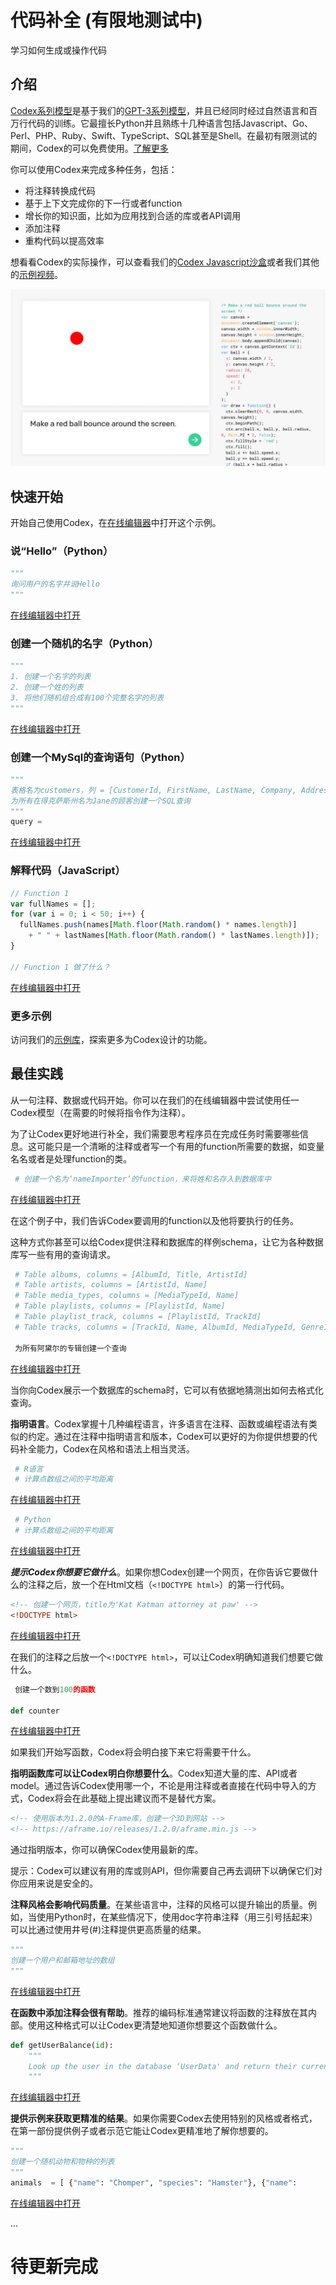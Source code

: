 # **代码补全** (有限地测试中)
学习如何生成或操作代码

## **介绍**
[Codex系列模型](https://platform.openai.com/docs/models/codex)是基于我们的[GPT-3系列模型](https://platform.openai.com/docs/models/base-series)，并且已经同时经过自然语言和百万行代码的训练。它最擅长Python并且熟练十几种语言包括Javascript、Go、Perl、PHP、Ruby、Swift、TypeScript、SQL甚至是Shell。在最初有限测试的期间，Codex的可以免费使用。[了解更多](https://platform.openai.com/docs/models/codex)

你可以使用Codex来完成多种任务，包括：
- 将注释转换成代码
- 基于上下文完成你的下一行或者function
- 增长你的知识面，比如为应用找到合适的库或者API调用
- 添加注释
- 重构代码以提高效率

想看看Codex的实际操作，可以查看我们的[Codex Javascript沙盒](https://platform.openai.com/codex-javascript-sandbox)或者我们其他的[示例视频](https://www.youtube.com/playlist?list=PLOXw6I10VTv_FhQbbvYh1FvbiaPf43Ve2)。

![](./image/sandbox-screenshot.png)

## **快速开始**

开始自己使用Codex，在[在线编辑器](https://platform.openai.com/playground)中打开这个示例。

### **说“Hello”（Python）**
```Python
"""
询问用户的名字并说Hello
"""
```
[在线编辑器中打开](https://platform.openai.com/playground?model=code-davinci-002&prompt=%22%22%22%0AAsk%20the%20user%20for%20their%20name%20and%20say%20%22Hello%22%0A%22%22%22)

### **创建一个随机的名字（Python）**
```Python
"""
1. 创建一个名字的列表
2. 创建一个姓的列表
3. 将他们随机组合成有100个完整名字的列表
"""
```
[在线编辑器中打开](https://platform.openai.com/playground?model=code-davinci-002&prompt=%22%22%22%0A1.%20Create%20a%20list%20of%20first%20names%0A2.%20Create%20a%20list%20of%20last%20names%0A3.%20Combine%20them%20randomly%20into%20a%20list%20of%20100%20full%20names%0A%22%22%22)

### **创建一个MySql的查询语句（Python）**
```Python
"""
表格名为customers，列 = [CustomerId, FirstName, LastName, Company, Address, City, State, Country, PostalCode, Phone, Fax, Email, SupportRepId]
为所有在得克萨斯州名为Jane的顾客创建一个SQL查询
"""
query = 
```
[在线编辑器中打开](https://platform.openai.com/playground?model=code-davinci-002&prompt=%22%22%22%0ATable%20customers%2C%20columns%20%3D%20%5BCustomerId%2C%20FirstName%2C%20LastName%2C%20Company%2C%20Address%2C%20City%2C%20State%2C%20Country%2C%20PostalCode%2C%20Phone%2C%20Fax%2C%20Email%2C%20SupportRepId%5D%0ACreate%20a%20MySQL%20query%20for%20all%20customers%20in%20Texas%20named%20Jane%0A%22%22%22%0Aquery%20%3D)

### **解释代码（JavaScript）**
```javascript
// Function 1
var fullNames = [];
for (var i = 0; i < 50; i++) {
  fullNames.push(names[Math.floor(Math.random() * names.length)]
    + " " + lastNames[Math.floor(Math.random() * lastNames.length)]);
}

// Function 1 做了什么？
```
[在线编辑器中打开](https://platform.openai.com/playground?model=code-davinci-002&prompt=%2F%2F%20Function%201%0Avar%20fullNames%20%3D%20%5B%5D%3B%0Afor%20%28var%20i%20%3D%200%3B%20i%20%3C%2050%3B%20i%2B%2B%29%20%7B%0A%20%20fullNames.push%28names%5BMath.floor%28Math.random%28%29%20%2A%20names.length%29%5D%0A%20%20%20%20%2B%20%22%20%22%20%2B%20lastNames%5BMath.floor%28Math.random%28%29%20%2A%20lastNames.length%29%5D%29%3B%0A%7D%0A%0A%2F%2F%20What%20does%20Function%201%20do%3F)

### **更多示例**
访问我们的[示例库](https://platform.openai.com/examples?category=code)，探索更多为Codex设计的功能。

## **最佳实践**
从一句注释、数据或代码开始。你可以在我们的在线编辑器中尝试使用任一Codex模型（在需要的时候将指令作为注释）。

为了让Codex更好地进行补全，我们需要思考程序员在完成任务时需要哪些信息。这可能只是一个清晰的注释或者写一个有用的function所需要的数据，如变量名名或者是处理function的类。

```python
 # 创建一个名为‘nameImporter’的function，来将姓和名存入到数据库中
```
[在线编辑器中打开](https://platform.openai.com/playground?model=code-davinci-002&prompt=%23%20Create%20a%20function%20called%20%27nameImporter%27%20to%20add%20a%20first%20and%20last%20name%20to%20the%20database)

在这个例子中，我们告诉Codex要调用的function以及他将要执行的任务。

这种方式你甚至可以给Codex提供注释和数据库的样例schema，让它为各种数据库写一些有用的查询请求。
```python
 # Table albums, columns = [AlbumId, Title, ArtistId]
 # Table artists, columns = [ArtistId, Name]
 # Table media_types, columns = [MediaTypeId, Name]
 # Table playlists, columns = [PlaylistId, Name]
 # Table playlist_track, columns = [PlaylistId, TrackId]
 # Table tracks, columns = [TrackId, Name, AlbumId, MediaTypeId, GenreId, Composer, Milliseconds, Bytes, UnitPrice]

 为所有阿黛尔的专辑创建一个查询
```
[在线编辑器中打开](https://platform.openai.com/playground?model=code-davinci-002&prompt=%23%20Table%20albums%2C%20columns%20%3D%20%5BAlbumId%2C%20Title%2C%20ArtistId%5D%0A%23%20Table%20artists%2C%20columns%20%3D%20%5BArtistId%2C%20Name%5D%0A%23%20Table%20media_types%2C%20columns%20%3D%20%5BMediaTypeId%2C%20Name%5D%0A%23%20Table%20playlists%2C%20columns%20%3D%20%5BPlaylistId%2C%20Name%5D%0A%23%20Table%20playlist_track%2C%20columns%20%3D%20%5BPlaylistId%2C%20TrackId%5D%0A%23%20Table%20tracks%2C%20columns%20%3D%20%5BTrackId%2C%20Name%2C%20AlbumId%2C%20MediaTypeId%2C%20GenreId%2C%20Composer%2C%20Milliseconds%2C%20Bytes%2C%20UnitPrice%5D%0A%0A%23%20Create%20a%20query%20for%20all%20albums%20by%20Adele)

当你向Codex展示一个数据库的schema时，它可以有依据地猜测出如何去格式化查询。

**指明语言**。Codex掌握十几种编程语言，许多语言在注释、函数或编程语法有类似的约定。通过在注释中指明语言和版本，Codex可以更好的为你提供想要的代码补全能力，Codex在风格和语法上相当灵活。

```python
 # R语言
 # 计算点数组之间的平均距离
```
[在线编辑器中打开](https://platform.openai.com/playground?model=code-davinci-002&prompt=%23%20R%20language%0A%23%20Calculate%20the%20mean%20distance%20between%20an%20array%20of%20points)

```python
 # Python
 # 计算点数组之间的平均距离
```
[在线编辑器中打开](https://platform.openai.com/playground?model=code-davinci-002&prompt=%23%20Python%203%0A%23%20Calculate%20the%20mean%20distance%20between%20an%20array%20of%20points)

***提示Codex你想要它做什么***。如果你想Codex创建一个网页，在你告诉它要做什么的注释之后，放一个在Html文档（`<!DOCTYPE html>`）的第一行代码。
```html
<!-- 创建一个网页，title为'Kat Katman attorney at paw' -->
<!DOCTYPE html>
```
[在线编辑器中打开](https://platform.openai.com/playground?model=code-davinci-002&prompt=%3C%21--%20Create%20a%20web%20page%20with%20the%20title%20%27Kat%20Katman%20attorney%20at%20paw%27%20--%3E%0A%3C%21DOCTYPE%20html%3E)

在我们的注释之后放一个`<!DOCTYPE html>`，可以让Codex明确知道我们想要它做什么。
```python
 创建一个数到100的函数

def counter
```
[在线编辑器中打开](https://platform.openai.com/playground?model=code-davinci-002&prompt=%23%20Create%20a%20function%20to%20count%20to%20100%0A%0Adef%20counter)


如果我们开始写函数，Codex将会明白接下来它将需要干什么。

**指明函数库可以让Codex明白你想要什么**。Codex知道大量的库、API或者model。通过告诉Codex使用哪一个，不论是用注释或者直接在代码中导入的方式，Codex将会在此基础上提出建议而不是替代方案。
```html
<!-- 使用版本为1.2.0的A-Frame库，创建一个3D到网站 -->
<!-- https://aframe.io/releases/1.2.0/aframe.min.js -->
```
通过指明版本，你可以确保Codex使用最新的库。

提示：Codex可以建议有用的库或则API，但你需要自己再去调研下以确保它们对你应用来说是安全的。

**注释风格会影响代码质量**。在某些语言中，注释的风格可以提升输出的质量。例如，当使用Python时，在某些情况下，使用doc字符串注释（用三引号括起来）可以比通过使用井号(#)注释提供更高质量的结果。
```python
"""
创建一个用户和邮箱地址的数组
"""
```
[在线编辑器中打开](https://platform.openai.com/playground?model=code-davinci-002&prompt=%22%22%22%0ACreate%20an%20array%20of%20users%20and%20email%20addresses%0A%22%22%22)

**在函数中添加注释会很有帮助**。推荐的编码标准通常建议将函数的注释放在其内部。使用这种格式可以让Codex更清楚地知道你想要这个函数做什么。
```python
def getUserBalance(id):
    """
    Look up the user in the database ‘UserData' and return their current account balance.
    """
```
[在线编辑器中打开](https://platform.openai.com/playground?model=code-davinci-002&prompt=def%20getUserBalance%28id%29%3A%0A%20%20%20%20%22%22%22%0A%20%20%20%20Look%20up%20the%20user%20in%20the%20database%20‘UserData%27%20and%20return%20their%20current%20account%20balance.%0A%20%20%20%20%22%22%22)

**提供示例来获取更精准的结果**。如果你需要Codex去使用特别的风格或者格式，在第一部份提供例子或者示范它能让Codex更精准地了解你想要的。
```python
"""
创建一个随机动物和物种的列表
"""
animals  = [ {"name": "Chomper", "species": "Hamster"}, {"name":
```
[在线编辑器中打开](https://platform.openai.com/playground?model=code-davinci-002&prompt=%22%22%22%0ACreate%20a%20list%20of%20random%20animals%20and%20species%0A%22%22%22%0Aanimals%20%20%3D%20%5B%20%7B%22name%22%3A%20%22Chomper%22%2C%20%22species%22%3A%20%22Hamster%22%7D%2C%20%7B%22name%22%3A)

...
# 待更新完成